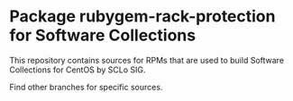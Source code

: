 # Package rubygem-rack-protection for Software Collections

This repository contains sources for RPMs that are used
to build Software Collections for CentOS by SCLo SIG.

Find other branches for specific sources.
